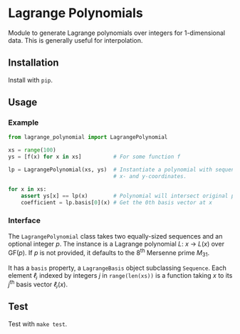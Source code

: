 # Lagrange Polynomials

Module to generate Lagrange polynomials over integers for 1-dimensional data.
This is generally useful for interpolation.

## Installation

Install with `pip`.

## Usage

### Example

```python
from lagrange_polynomial import LagrangePolynomial

xs = range(100)
ys = [f(x) for x in xs]          # For some function f

lp = LagrangePolynomial(xs, ys)  # Instantiate a polynomial with sequences of
                                 # x- and y-coordinates.

for x in xs:
    assert ys[x] == lp(x)        # Polynomial will intersect original points
    coefficient = lp.basis[0](x) # Get the 0th basis vector at x
```

### Interface

The `LagrangePolynomial` class takes two equally-sized sequences and an optional integer _p_.
The instance is a Lagrange polynomial _L_: _x_ -> _L_(_x_) over GF(_p_). If _p_ is not provided, it defaults to the 8<sup>th</sup> Mersenne prime _M_<sub>31</sub>.

It has a `basis` property, a `LagrangeBasis` object subclassing `Sequence`.
Each element _ℓⱼ_ indexed by integers _j_ in `range(len(xs))` is a function taking _x_ to its _j_<sup>th</sup> basis vector _ℓⱼ_(_x_).

## Test

Test with `make test`.

